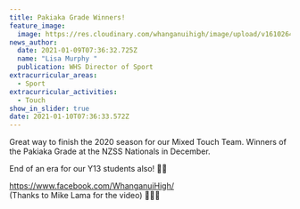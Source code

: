 ```yaml
---
title: Pakiaka Grade Winners!
feature_image:
  image: https://res.cloudinary.com/whanganuihigh/image/upload/v1610264293/News/Mixed_Touch_Team._Winners_of_the_Pakiaka_Grade.jpg
news_author:
  date: 2021-01-09T07:36:32.725Z
  name: "Lisa Murphy "
  publication: WHS Director of Sport
extracurricular_areas:
  - Sport
extracurricular_activities:
  - Touch
show_in_slider: true
date: 2021-01-10T07:36:33.572Z
---
```

Great way to finish the 2020 season for our Mixed Touch Team. Winners of the Pakiaka Grade at the NZSS Nationals in December.

End of an era for our Y13 students also! 💚💛



<https://www.facebook.com/WhanganuiHigh/>      
(Thanks to Mike Lama for the video) 👌🏻😊